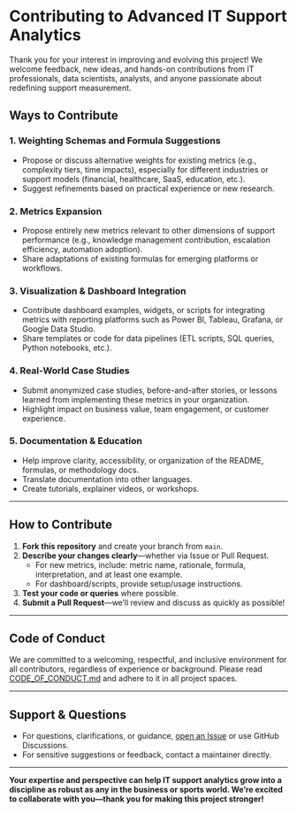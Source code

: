 # Contributing to Advanced IT Support Analytics

Thank you for your interest in improving and evolving this project! We welcome feedback, new ideas, and hands-on contributions from IT professionals, data scientists, analysts, and anyone passionate about redefining support measurement.

## Ways to Contribute

### 1. Weighting Schemas and Formula Suggestions
- Propose or discuss alternative weights for existing metrics (e.g., complexity tiers, time impacts), especially for different industries or support models (financial, healthcare, SaaS, education, etc.).
- Suggest refinements based on practical experience or new research.

### 2. Metrics Expansion
- Propose entirely new metrics relevant to other dimensions of support performance (e.g., knowledge management contribution, escalation efficiency, automation adoption).
- Share adaptations of existing formulas for emerging platforms or workflows.

### 3. Visualization & Dashboard Integration
- Contribute dashboard examples, widgets, or scripts for integrating metrics with reporting platforms such as Power BI, Tableau, Grafana, or Google Data Studio.
- Share templates or code for data pipelines (ETL scripts, SQL queries, Python notebooks, etc.).

### 4. Real-World Case Studies
- Submit anonymized case studies, before-and-after stories, or lessons learned from implementing these metrics in your organization.
- Highlight impact on business value, team engagement, or customer experience.

### 5. Documentation & Education
- Help improve clarity, accessibility, or organization of the README, formulas, or methodology docs.
- Translate documentation into other languages.
- Create tutorials, explainer videos, or workshops.

---

## How to Contribute

1. **Fork this repository** and create your branch from `main`.
2. **Describe your changes clearly**—whether via Issue or Pull Request.
    - For new metrics, include: metric name, rationale, formula, interpretation, and at least one example.
    - For dashboard/scripts, provide setup/usage instructions.
3. **Test your code or queries** where possible.
4. **Submit a Pull Request**—we’ll review and discuss as quickly as possible!

---

## Code of Conduct

We are committed to a welcoming, respectful, and inclusive environment for all contributors, regardless of experience or background. Please read [CODE_OF_CONDUCT.md](CODE_OF_CONDUCT.md) and adhere to it in all project spaces.

---

## Support & Questions

- For questions, clarifications, or guidance, [open an Issue](../../issues) or use GitHub Discussions.
- For sensitive suggestions or feedback, contact a maintainer directly.

---

**Your expertise and perspective can help IT support analytics grow into a discipline as robust as any in the business or sports world. We’re excited to collaborate with you—thank you for making this project stronger!**